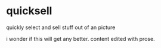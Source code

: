 # quicksell
quickly select and sell stuff out of an picture

i wonder if this will get any better. 
content edited with prose.
